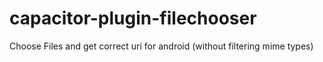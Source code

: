 # capacitor-plugin-filechooser

Choose Files and get correct uri for android (without filtering mime types)
